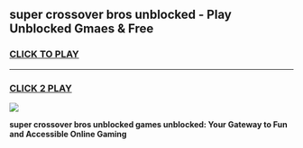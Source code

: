 
## super crossover bros unblocked - Play Unblocked Gmaes & Free
<h3>
<a href="https://news.freeplayer.one?title=super_crossover_bros_unblocked&ref=16F">CLICK TO PLAY</a></h3>
<hr>

<h3>
<a href="https://news.freeplayer.one?title=super_crossover_bros_unblocked&ref=16F">CLICK 2 PLAY</a>
  
</h3>

<a href="https://news.freeplayer.one?title=super_crossover_bros_unblocked&ref=16F/"><img src="https://clearcache.store/games.png"></a>


**super crossover bros unblocked games unblocked: Your Gateway to Fun and Accessible Online Gaming**
